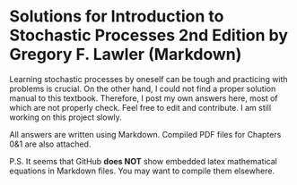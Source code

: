 # Solutions for Introduction to Stochastic Processes 2nd Edition by Gregory F. Lawler (Markdown)

Learning stochastic processes by oneself can be tough and practicing with problems is crucial. On the other hand, I could not find a proper solution manual to this textbook. Therefore, I post my own answers here, most of which are not properly check. Feel free to edit and contribute. I am still working on this project slowly.

All answers are written using Markdown. Compiled PDF files for Chapters 0&1 are also attached.

P.S. It seems that GitHub __does NOT__ show embedded latex mathematical equations in Markdown files. You may want to compile them elsewhere.
